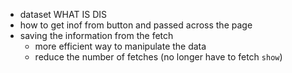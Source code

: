 * dataset WHAT IS DIS
* how to get inof from button and passed across the page
* saving the information from the fetch
  * more efficient way to manipulate the data
  * reduce the number of fetches (no longer have to fetch `show`)
  

